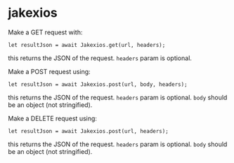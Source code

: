 # jakexios

Make a GET request with:

`let resultJson = await Jakexios.get(url, headers);`

this returns the JSON of the request.
`headers` param is optional.

Make a POST request using:

`let resultJson = await Jakexios.post(url, body, headers);`

this returns the JSON of the request.
`headers` param is optional.
`body` should be an object (not stringified).


Make a DELETE request using:

`let resultJson = await Jakexios.post(url, headers);`

this returns the JSON of the request.
`headers` param is optional.
`body` should be an object (not stringified).